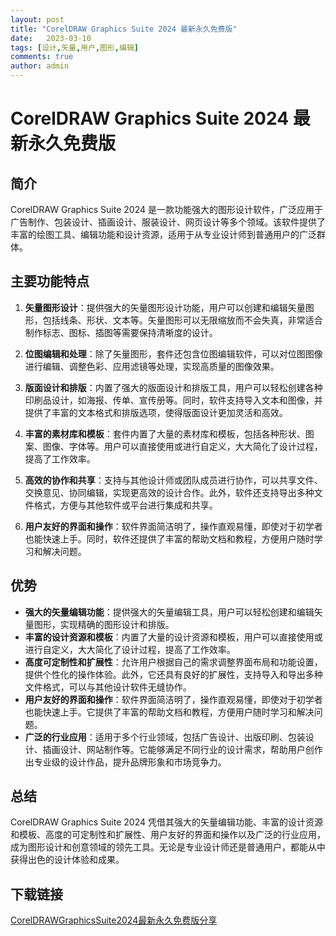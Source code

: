 ```yaml
---
layout: post
title: "CorelDRAW Graphics Suite 2024 最新永久免费版"
date:   2023-03-10
tags: [设计,矢量,用户,图形,编辑]
comments: true
author: admin
---
```

# CorelDRAW Graphics Suite 2024 最新永久免费版

## 简介
CorelDRAW Graphics Suite 2024 是一款功能强大的图形设计软件，广泛应用于广告制作、包装设计、插画设计、服装设计、网页设计等多个领域。该软件提供了丰富的绘图工具、编辑功能和设计资源，适用于从专业设计师到普通用户的广泛群体。

## 主要功能特点
1. **矢量图形设计**：提供强大的矢量图形设计功能，用户可以创建和编辑矢量图形，包括线条、形状、文本等。矢量图形可以无限缩放而不会失真，非常适合制作标志、图标、插图等需要保持清晰度的设计。

2. **位图编辑和处理**：除了矢量图形，套件还包含位图编辑软件，可以对位图图像进行编辑、调整色彩、应用滤镜等处理，实现高质量的图像效果。

3. **版面设计和排版**：内置了强大的版面设计和排版工具，用户可以轻松创建各种印刷品设计，如海报、传单、宣传册等。同时，软件支持导入文本和图像，并提供了丰富的文本格式和排版选项，使得版面设计更加灵活和高效。

4. **丰富的素材库和模板**：套件内置了大量的素材库和模板，包括各种形状、图案、图像、字体等。用户可以直接使用或进行自定义，大大简化了设计过程，提高了工作效率。

5. **高效的协作和共享**：支持与其他设计师或团队成员进行协作，可以共享文件、交换意见、协同编辑，实现更高效的设计合作。此外，软件还支持导出多种文件格式，方便与其他软件或平台进行集成和共享。

6. **用户友好的界面和操作**：软件界面简洁明了，操作直观易懂，即使对于初学者也能快速上手。同时，软件还提供了丰富的帮助文档和教程，方便用户随时学习和解决问题。

## 优势
- **强大的矢量编辑功能**：提供强大的矢量编辑工具，用户可以轻松创建和编辑矢量图形，实现精确的图形设计和排版。
- **丰富的设计资源和模板**：内置了大量的设计资源和模板，用户可以直接使用或进行自定义，大大简化了设计过程，提高了工作效率。
- **高度可定制性和扩展性**：允许用户根据自己的需求调整界面布局和功能设置，提供个性化的操作体验。此外，它还具有良好的扩展性，支持导入和导出多种文件格式，可以与其他设计软件无缝协作。
- **用户友好的界面和操作**：软件界面简洁明了，操作直观易懂，即使对于初学者也能快速上手。它提供了丰富的帮助文档和教程，方便用户随时学习和解决问题。
- **广泛的行业应用**：适用于多个行业领域，包括广告设计、出版印刷、包装设计、插画设计、网站制作等。它能够满足不同行业的设计需求，帮助用户创作出专业级的设计作品，提升品牌形象和市场竞争力。

## 总结
CorelDRAW Graphics Suite 2024 凭借其强大的矢量编辑功能、丰富的设计资源和模板、高度的可定制性和扩展性、用户友好的界面和操作以及广泛的行业应用，成为图形设计和创意领域的领先工具。无论是专业设计师还是普通用户，都能从中获得出色的设计体验和成果。

## 下载链接

[CorelDRAWGraphicsSuite2024最新永久免费版分享](https://pan.quark.cn/s/5f54a57cf075)
